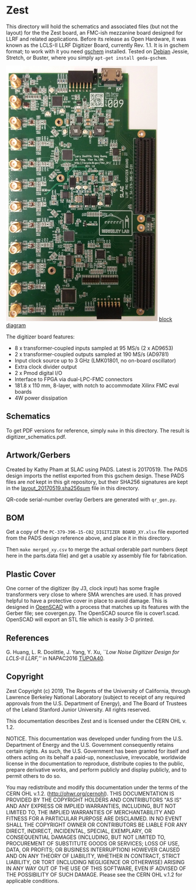 # Zest

This directory will hold the schematics and associated files (but not the layout)
for the the Zest board, an FMC-ish mezzanine board designed for LLRF and related applications.
Before its release as Open Hardware, it was known as the LCLS-II LLRF Digitizer Board, currently Rev. 1.1.
It is in gschem format; to work with it you
need [gschem](http://wiki.geda-project.org/geda:gaf) installed.
Tested on [Debian](https://www.debian.org) Jessie, Stretch, or Buster, where
you simply `apt-get install geda-gschem`.

![Image of completed board](doc/digitizer_top_x.jpg) [block diagram](doc/digitizer_block.png)

The digitizer board features:

* 8 x transformer-coupled inputs sampled at 95 MS/s (2 x AD9653)
* 2 x transformer-coupled outputs sampled at 190 MS/s (AD9781)
* Input clock source up to 3 GHz (LMK01801, no on-board oscillator)
* Extra clock divider output
* 2 x Pmod digital I/O
* Interface to FPGA via dual-LPC-FMC connectors
* 181.8 x 110 mm, 8-layer, with notch to accommodate Xilinx FMC eval boards
* 4W power dissipation

## Schematics

To get PDF versions for reference,
simply `make` in this directory.  The result is digitizer_schematics.pdf.

## Artwork/Gerbers

Created by Kathy Pham at SLAC using PADS.  Latest is 20170519.
The PADS design imports the netlist exported from this gschem design.
These PADS files are _not_ kept in this git repository, but
their SHA256 signatures are kept in the
[layout_20170519.sha256sum](layout_20170519.sha256sum) file in this directory.

QR-code serial-number overlay Gerbers are generated with `qr_gen.py`.

## BOM

Get a copy of the `PC-379-396-15-C02_DIGITIZER BOARD_XY.xlsx` file exported from
the PADS design reference above, and place it in this directory.

Then `make merged_xy.csv` to merge the actual orderable part numbers (kept here
in the parts.data file) and get a usable xy assembly file for fabrication.

## Plastic Cover

One corner of the digitizer (by J3, clock input) has some fragile transformers
very close to where SMA wrenches are used.
It has proved helpful to have a protective cover in place to avoid damage.
This is designed in [OpenSCAD](http://www.openscad.org/) with a process that
matches up its features with the Gerber file; see covergen.py.
The OpenSCAD source file is cover1.scad.
OpenSCAD will export an STL file which is easily 3-D printed.

## References

 G. Huang, L. R. Doolittle, J. Yang, Y. Xu,
*``Low Noise Digitizer Design for LCLS-II LLRF,''* in NAPAC2016
[TUPOA40](http://accelconf.web.cern.ch/AccelConf/napac2016/papers/tupoa40.pdf).

## Copyright

Zest Copyright (c) 2019, The Regents of the University of California, through Lawrence Berkeley National Laboratory (subject to receipt of any required approvals from the U.S. Department of Energy), and The Board of Trustees of the Leland Stanford Junior University. All rights reserved.

This documentation describes Zest and is licensed under the CERN OHL v. 1.2.

NOTICE. This documentation was developed under funding from the U.S. Department of Energy and the U.S. Government consequently retains certain rights. As such, the U.S. Government has been granted for itself and others acting on its behalf a paid-up, nonexclusive, irrevocable, worldwide license in the documentation to reproduce, distribute copies to the public, prepare derivative works, and perform publicly and display publicly, and to permit others to do so.

You may redistribute and modify this documentation under the terms of the CERN OHL v.1.2. (http://ohwr.org/cernohl). THIS DOCUMENTATION IS PROVIDED BY THE COPYRIGHT HOLDERS AND CONTRIBUTORS "AS IS" AND ANY EXPRESS OR IMPLIED WARRANTIES, INCLUDING, BUT NOT LIMITED TO, THE IMPLIED WARRANTIES OF MERCHANTABILITY AND FITNESS FOR A PARTICULAR PURPOSE ARE DISCLAIMED. IN NO EVENT SHALL THE COPYRIGHT OWNER OR CONTRIBUTORS BE LIABLE FOR ANY DIRECT, INDIRECT, INCIDENTAL, SPECIAL, EXEMPLARY, OR CONSEQUENTIAL DAMAGES (INCLUDING, BUT NOT LIMITED TO, PROCUREMENT OF SUBSTITUTE GOODS OR SERVICES; LOSS OF USE, DATA, OR PROFITS; OR BUSINESS INTERRUPTION) HOWEVER CAUSED AND ON ANY THEORY OF LIABILITY, WHETHER IN CONTRACT, STRICT LIABILITY, OR TORT (INCLUDING NEGLIGENCE OR OTHERWISE) ARISING IN ANY WAY OUT OF THE USE OF THIS SOFTWARE, EVEN IF ADVISED OF THE POSSIBILITY OF SUCH DAMAGE. Please see the CERN OHL v.1.2 for applicable conditions.
